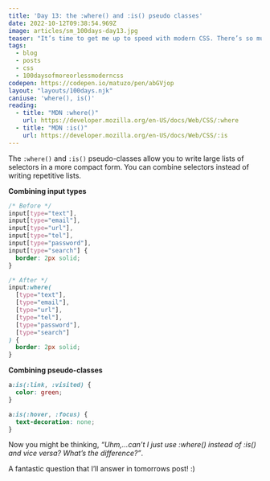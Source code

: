 ```yaml
---
title: 'Day 13: the :where() and :is() pseudo classes'
date: 2022-10-12T09:38:54.969Z
image: articles/sm_100days-day13.jpg
teaser: "It’s time to get me up to speed with modern CSS. There’s so much new in CSS that I know too little about. To change that I’ve started [#100DaysOfMoreOrLessModernCSS](/blog/2022/100-days-of-more-or-less-modern-css/). Why more or less modern CSS? Because some topics will be about cutting-edge features, while other stuff has been around for quite a while already, but I just have little to no experience with it."
tags:
  - blog
  - posts
  - css
  - 100daysofmoreorlessmoderncss
codepen: https://codepen.io/matuzo/pen/abGVjop
layout: "layouts/100days.njk"
caniuse: 'where(), is()'
reading:
  - title: "MDN :where()"
    url: https://developer.mozilla.org/en-US/docs/Web/CSS/:where
  - title: "MDN :is()"
    url: https://developer.mozilla.org/en-US/docs/Web/CSS/:is
---
```


The `:where()` and `:is()` pseudo-classes allow you to write large lists of selectors in a more compact form. You can combine selectors instead of writing repetitive lists.

<p class="code-label"><strong>Combining input types</strong></p>

```css
/* Before */
input[type="text"],
input[type="email"],
input[type="url"],
input[type="tel"],
input[type="password"],
input[type="search"] {
  border: 2px solid;
}

/* After */
input:where(
  [type="text"],
  [type="email"],
  [type="url"],
  [type="tel"],
  [type="password"],
  [type="search"]
) {
  border: 2px solid;
}
```
<p class="code-label"><strong>Combining pseudo-classes</strong></p>

```css
a:is(:link, :visited) {
  color: green;
}

a:is(:hover, :focus) {
  text-decoration: none;
}
```

Now you might be thinking, *“Uhm,…can’t I just use :where() instead of :is() and vice versa? What’s the difference?”*.

A fantastic question that I’ll answer in tomorrows post! :)